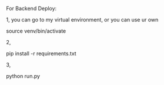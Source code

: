 For Backend Deploy:

1, you can go to my virtual environment, or you can use ur own

source venv/bin/activate

2,

pip install -r requirements.txt

3,

python run.py

